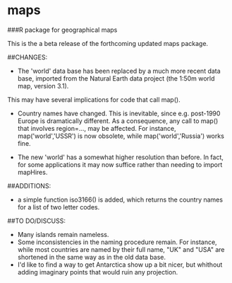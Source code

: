 # maps
###R package for geographical maps

This is the a beta release of the forthcoming updated maps package.

##CHANGES:

- The 'world' data base has been replaced by a much more recent data base, imported from the Natural Earth data project (the 1:50m world map, version 3.1).

This may have several implications for code that call map().

- Country names have changed. This is inevitable, since e.g. post-1990 Europe is dramatically different. As a consequence, any call to map() that involves region=..., may be affected. For instance, map('world','USSR') is now obsolete, while map('world','Russia') works fine.

- The new 'world' has a somewhat higher resolution than before. In fact, for some applications it may now suffice rather than needing to import mapHires.

##ADDITIONS:

- a simple function iso3166() is added, which returns the country names for a list of two letter codes.


##TO DO/DISCUSS:

- Many islands remain nameless.  
- Some inconsistencies in the naming procedure remain. For instance, while most countries are named by their full name, "UK" and "USA" are shortened in the same way as in the old data base.
- I'd like to find a way to get Antarctica show up a bit nicer, but whithout adding imaginary points that would ruin any projection.

